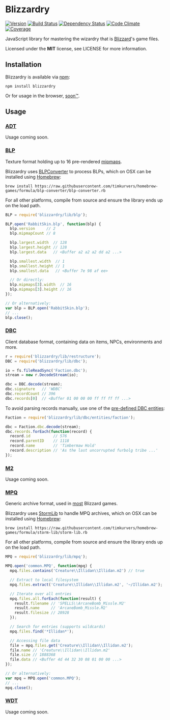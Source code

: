 # Blizzardry

[![Version](https://img.shields.io/npm/v/blizzardry.svg?style=flat)](https://www.npmjs.org/package/blizzardry)
[![Build Status](https://img.shields.io/travis/timkurvers/blizzardry.svg?style=flat)](https://travis-ci.org/timkurvers/blizzardry)
[![Dependency Status](https://img.shields.io/gemnasium/timkurvers/blizzardry.svg?style=flat)](https://gemnasium.com/timkurvers/blizzardry)
[![Code Climate](https://img.shields.io/codeclimate/github/timkurvers/blizzardry.svg?style=flat)](https://codeclimate.com/github/timkurvers/blizzardry)
[![Coverage](https://img.shields.io/codeclimate/coverage/github/timkurvers/blizzardry.svg?style=flat)](https://codeclimate.com/github/timkurvers/blizzardry)

JavaScript library for mastering the wizardry that is [Blizzard](http://blizzard.com)'s game files.

Licensed under the **MIT** license, see LICENSE for more information.


## Installation

Blizzardry is available via [npm](https://www.npmjs.org/package/blizzardry):

```shell
npm install blizzardry
```

Or for usage in the browser, [soon™](http://www.wowwiki.com/Soon).


## Usage

### [ADT](src/lib/adt)

Usage coming soon.

### [BLP](src/lib/blp)

Texture format holding up to 16 pre-rendered [mipmaps](https://en.wikipedia.org/wiki/Mipmap).

Blizzardry uses [BLPConverter](https://github.com/Kanma/BLPConverter) to process BLPs, which on OSX can be installed using [Homebrew](http://brew.sh/):

````
brew install https://raw.githubusercontent.com/timkurvers/homebrew-games/formula/blp-converter/blp-converter.rb
````

For all other platforms, compile from source and ensure the library ends up on the load path.


```javascript
BLP = require('blizzardry/lib/blp');

BLP.open('RabbitSkin.blp', function(blp) {
  blp.version     // 2
  blp.mipmapCount // 8

  blp.largest.width  // 128
  blp.largest.height // 128
  blp.largest.data   // <Buffer a2 a2 a2 dd a2 ...>

  blp.smallest.width  // 1
  blp.smallest.height // 1
  blp.smallest.data   // <Buffer 7e 98 af ee>

  // Or directly:
  blp.mipmaps[3].width  // 16
  blp.mipmaps[3].height // 16
});

// Or alternatively:
var blp = BLP.open('RabbitSkin.blp');
// ...
blp.close();
```

### [DBC](src/lib/dbc)

Client database format, containing data on items, NPCs, environments and more.

```javascript
r = require('blizzardry/lib/restructure');
DBC = require('blizzardry/lib/dbc');

io = fs.fileReadSync('Faction.dbc');
stream = new r.DecodeStream(io);

dbc = DBC.decode(stream);
dbc.signature   // 'WDBC'
dbc.recordCount // 396
dbc.records[0]  // <Buffer 01 00 00 00 ff ff ff ff ...>
```

To avoid parsing records manually, use one of the [pre-defined DBC entities](src/lib/dbc/entities):

```javascript
Faction = require('blizzardry/lib/dbc/entities/faction');

dbc = Faction.dbc.decode(stream);
dbc.records.forEach(function(record) {
  record.id          // 576
  record.parentID    // 1118
  record.name        // 'Timbermaw Hold'
  record.description // 'As the last uncorrupted furbolg tribe ...'
});
```

### [M2](src/lib/m2)

Usage coming soon.

### [MPQ](src/lib/mpq)

Generic archive format, used in [most](http://en.wikipedia.org/wiki/MPQ#Usage_in_gaming) Blizzard games.

Blizzardry uses [StormLib](https://github.com/ladislav-zezula/StormLib) to handle MPQ archives, which on OSX can be installed using [Homebrew](http://brew.sh/):

```
brew install https://raw.githubusercontent.com/timkurvers/homebrew-games/formula/storm-lib/storm-lib.rb
```

For all other platforms, compile from source and ensure the library ends up on the load path.

```javascript
MPQ = require('blizzardry/lib/mpq');

MPQ.open('common.MPQ', function(mpq) {
  mpq.files.contains('Creature\\Illidan\\Illidan.m2') // true

  // Extract to local filesystem
  mpq.files.extract('Creature\\Illidan\\Illidan.m2', '~/Illidan.m2');

  // Iterate over all entries
  mpq.files.all.forEach(function(result) {
    result.filename // 'SPELLS\\ArcaneBomb_Missle.M2'
    result.name     // 'ArcaneBomb_Missle.M2'
    result.filesize // 28928
  });

  // Search for entries (supports wildcards)
  mpq.files.find('*Illidan*');

  // Accessing file data
  file = mpq.files.get('Creature\\Illidan\\Illidan.m2');
  file.name // 'Creature\\Illidan\\Illidan.m2'
  file.size // 1888368
  file.data // <Buffer 4d 44 32 30 08 01 00 00 ...>
});

// Or alternatively:
var mpq = MPQ.open('common.MPQ');
// ...
mpq.close();
```

### [WDT](src/lib/wdt)

Usage coming soon.
